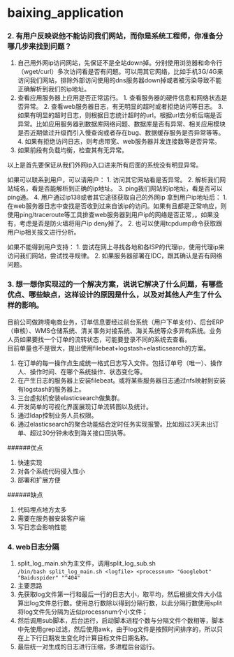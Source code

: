 # baixing_application

### 2. 有用户反映说他不能访问我们网站，而你是系统工程师，你准备分哪几步来找到问题？ 
  1. 自己用外网ip访问网站，先保证不是全站down掉。分别使用浏览器和命令行（wget/curl）多次访问看是否有问题。可以用其它网络，比如手机3G/4G来访问我们网站，排除外部访问使用的dns服务器down掉或者被污染导致不能正确解析到我们的ip地址。
  2. 查看应用服务器上应用是否正常运行。
    1. 查看服务器的硬件信息和网络状态是否异常。
    2. 查看web服务器日志，有无明显的超时或者拒绝访问等日志。
    3. 如果有明显的超时日志，则根据日志统计超时的url。根据url去分析后端是否异常。比如应用服务器到数据库网络问题、数据库是否有异常、相关应用模块是否近期做过升级而引入慢查询或者存在bug、数据缓存服务是否异常等等。
    4. 如果有拒绝访问日志，则考虑带宽、web服务器并发连接数等是否异常。
  3. 如果前段有负载均衡，检查其有无异常。
  
  以上是首先要保证从我们外网ip入口进来所有后面的系统没有明显异常。
  
  如果可以联系到用户，可以请用户：
    1. 访问其它网站看是否异常。
    2. 解析我们网站域名，看是否能解析到正确的ip地址。
    3. ping我们网站的ip地址，看是否可以ping通。
    4. 用户通过ip138或者其它途径获取自己的外网ip
  拿到用户ip地址后：
    1. 在web服务器日志中查找是否收到过来自该ip的访问。如果有且都是正常响应，则使用ping/traceroute等工具排查web服务器到用户ip的网络是否正常，。如果没有，考虑是否是防火墙将用户ip deny掉了。
    2. 也可以使用tcpdump命令获取跟用户ip相关报文进行分析。
  
  如果不能得到用户支持：
    1. 尝试在网上寻找各地和各ISP的代理ip，使用代理ip来访问我们网站，尝试找寻规律。
    2. 如果服务器部署在IDC，跟其确认是否有网络问题。

### 3. 想一想你实现过的一个解决方案，说说它解决了什么问题，有哪些优点、哪些缺点，这样设计的原因是什么，以及对其他人产生了什么样的影响。
目前公司做跨境电商业务，订单信息要经过前台系统（用户下单支付）、后台ERP（审核）、WMS仓储系统、清关事务对接系统、海关系统等众多异构系统。业务人员如果要找一个订单的流转状态，可能要登录不同的系统去查看。  
目前单量也不是很大，提出使用filebeat+logstash+elasticsearch的方案。
  1. 在订单的每一操作点生成统一格式日志写入文件。包括订单号（唯一）、操作人、操作时间、在哪个系统操作、状态变化等。
  2. 在产生日志的服务器上安装filebeat。或将某些服务器日志通过nfs映射到安装有logstash的服务器上。
  3. 三台虚拟机安装elasticsearch做集群。
  4. 开发简单的可视化界面展现订单流转图以及统计。
  5. 通过ldap控制业务人员权限。
  6. 通过elasticsearch的聚合功能结合定时任务实现报警。比如超过3天未出订单、超过30分钟未收到海关接口回执等。

######优点
  1. 快速实现
  2. 对各个系统代码侵入性小
  3. 部署和扩展方便  

######缺点
  1. 代码埋点地方太多
  2. 需要在服务器安装客户端
  3. 写日志会影响性能


### 4. web日志分隔
1. split_log_main.sh为主文件，调用split_log_sub.sh  
  `/bin/bash split_log_main.sh <logfile> <processnum> "Googlebot" "Baiduspider" "^404"`
2. 主要思路  
  1. 先获取log文件第一行和最后一行的日志大小，取平均，然后根据文件大小估算出log文件总行数。使用总行数除以<processnum>得到分隔行数，以此分隔行数使用split将log文件先分隔为近似processnum个小文件；  
  2. 然后调用sub脚本，后台运行，启动脚本进程个数与分隔文件个数相等，脚本中先使用grep过滤，然后使用awk，由于log文件是按照时间排序的，所以只在上下行日期发生变化时计算目标文件日期名称。  
  3. 最后统一对生成的日志进行压缩，多进程后台运行。

